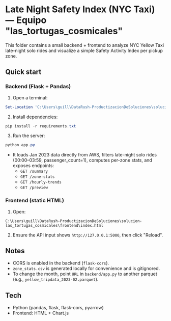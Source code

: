 # Late Night Safety Index (NYC Taxi) — Equipo "las_tortugas_cosmicales"

This folder contains a small backend + frontend to analyze NYC Yellow Taxi late-night solo rides and visualize a simple Safety Activity Index per pickup zone.

## Quick start

### Backend (Flask + Pandas)
1. Open a terminal:
```powershell
Set-Location 'C:\Users\guill\DataRush-ProductizacionDeSoluciones\solucion-las_tortugas_cosmicales\backend'
```
2. Install dependencies:
```powershell
pip install -r requirements.txt
```
3. Run the server:
```powershell
python app.py
```
- It loads Jan 2023 data directly from AWS, filters late-night solo rides (00:00–03:59, passenger_count=1),
  computes per-zone stats, and exposes endpoints:
  - `GET /summary`
  - `GET /zone-stats`
  - `GET /hourly-trends`
  - `GET /preview`

### Frontend (static HTML)
1. Open:
```
C:\Users\guill\DataRush-ProductizacionDeSoluciones\solucion-las_tortugas_cosmicales\frontend\index.html
```
2. Ensure the API input shows `http://127.0.0.1:5000`, then click "Reload".

## Notes
- CORS is enabled in the backend (`flask-cors`).
- `zone_stats.csv` is generated locally for convenience and is gitignored.
- To change the month, point `URL` in `backend/app.py` to another parquet (e.g., `yellow_tripdata_2023-02.parquet`).

## Tech
- Python (pandas, flask, flask-cors, pyarrow)
- Frontend: HTML + Chart.js

